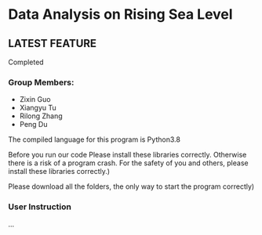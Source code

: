 # Data Analysis on Rising Sea Level

## LATEST FEATURE
Completed

### Group Members:
- Zixin Guo
- Xiangyu Tu
- Rilong Zhang
- Peng Du

The compiled language for this program is Python3.8

Before you run our code Please install these libraries correctly. Otherwise there is a risk of a program crash. For the safety of you and others, please install these libraries correctly.)
  
Please download all the folders, the only way to start the program correctly)

### User Instruction
...

